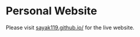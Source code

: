 # Personal Website

Please visit [sayak119.github.io/](https://sayak119.github.io/) for the live website.